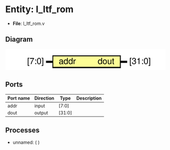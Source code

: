 # Entity: l_ltf_rom

- **File**: l_ltf_rom.v
## Diagram

![Diagram](l_ltf_rom.svg "Diagram")
## Ports

| Port name | Direction | Type   | Description |
| --------- | --------- | ------ | ----------- |
| addr      | input     | [7:0]  |             |
| dout      | output    | [31:0] |             |
## Processes
- unnamed: (  )
